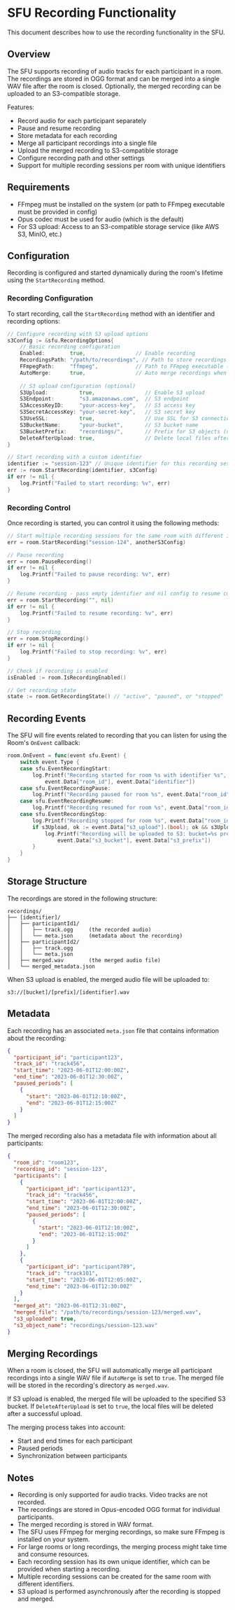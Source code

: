 # SFU Recording Functionality

This document describes how to use the recording functionality in the SFU.

## Overview

The SFU supports recording of audio tracks for each participant in a room. The recordings are stored in OGG format and can be merged into a single WAV file after the room is closed. Optionally, the merged recording can be uploaded to an S3-compatible storage.

Features:
- Record audio for each participant separately
- Pause and resume recording
- Store metadata for each recording
- Merge all participant recordings into a single file
- Upload the merged recording to S3-compatible storage
- Configure recording path and other settings
- Support for multiple recording sessions per room with unique identifiers

## Requirements

- FFmpeg must be installed on the system (or path to FFmpeg executable must be provided in config)
- Opus codec must be used for audio (which is the default)
- For S3 upload: Access to an S3-compatible storage service (like AWS S3, MinIO, etc.)

## Configuration

Recording is configured and started dynamically during the room's lifetime using the `StartRecording` method.

### Recording Configuration

To start recording, call the `StartRecording` method with an identifier and recording options:

```go
// Configure recording with S3 upload options
s3Config := &sfu.RecordingOptions{
    // Basic recording configuration
    Enabled:        true,                // Enable recording
    RecordingsPath: "/path/to/recordings", // Path to store recordings
    FFmpegPath:     "ffmpeg",            // Path to FFmpeg executable (optional)
    AutoMerge:      true,                // Auto merge recordings when room is closed
    
    // S3 upload configuration (optional)
    S3Upload:          true,                // Enable S3 upload
    S3Endpoint:        "s3.amazonaws.com",  // S3 endpoint
    S3AccessKeyID:     "your-access-key",   // S3 access key
    S3SecretAccessKey: "your-secret-key",   // S3 secret key
    S3UseSSL:          true,                // Use SSL for S3 connections
    S3BucketName:      "your-bucket",       // S3 bucket name
    S3BucketPrefix:    "recordings/",       // Prefix for S3 objects (optional)
    DeleteAfterUpload: true,                // Delete local files after successful upload
}

// Start recording with a custom identifier
identifier := "session-123" // Unique identifier for this recording session
err := room.StartRecording(identifier, s3Config)
if err != nil {
    log.Printf("Failed to start recording: %v", err)
}
```

### Recording Control

Once recording is started, you can control it using the following methods:

```go
// Start multiple recording sessions for the same room with different identifiers
err = room.StartRecording("session-124", anotherS3Config)

// Pause recording
err = room.PauseRecording()
if err != nil {
    log.Printf("Failed to pause recording: %v", err)
}

// Resume recording - pass empty identifier and nil config to resume current session
err = room.StartRecording("", nil)
if err != nil {
    log.Printf("Failed to resume recording: %v", err)
}

// Stop recording
err = room.StopRecording()
if err != nil {
    log.Printf("Failed to stop recording: %v", err)
}

// Check if recording is enabled
isEnabled := room.IsRecordingEnabled()

// Get recording state
state := room.GetRecordingState() // "active", "paused", or "stopped"
```

## Recording Events

The SFU will fire events related to recording that you can listen for using the Room's `OnEvent` callback:

```go
room.OnEvent = func(event sfu.Event) {
    switch event.Type {
    case sfu.EventRecordingStart:
        log.Printf("Recording started for room %s with identifier %s", 
            event.Data["room_id"], event.Data["identifier"])
    case sfu.EventRecordingPause:
        log.Printf("Recording paused for room %s", event.Data["room_id"])
    case sfu.EventRecordingResume:
        log.Printf("Recording resumed for room %s", event.Data["room_id"])
    case sfu.EventRecordingStop:
        log.Printf("Recording stopped for room %s", event.Data["room_id"])
        if s3Upload, ok := event.Data["s3_upload"].(bool); ok && s3Upload {
            log.Printf("Recording will be uploaded to S3: bucket=%s prefix=%s",
                event.Data["s3_bucket"], event.Data["s3_prefix"])
        }
    }
}
```

## Storage Structure

The recordings are stored in the following structure:

```
recordings/
├── [identifier]/
│   ├── participantId1/
│   │   ├── track.ogg     (the recorded audio)
│   │   └── meta.json     (metadata about the recording)
│   ├── participantId2/
│   │   ├── track.ogg
│   │   └── meta.json
│   ├── merged.wav        (the merged audio file)
│   └── merged_metadata.json
```

When S3 upload is enabled, the merged audio file will be uploaded to:
```
s3://[bucket]/[prefix]/[identifier].wav
```

## Metadata

Each recording has an associated `meta.json` file that contains information about the recording:

```json
{
  "participant_id": "participant123",
  "track_id": "track456",
  "start_time": "2023-06-01T12:00:00Z",
  "end_time": "2023-06-01T12:30:00Z",
  "paused_periods": [
    {
      "start": "2023-06-01T12:10:00Z",
      "end": "2023-06-01T12:15:00Z"
    }
  ]
}
```

The merged recording also has a metadata file with information about all participants:

```json
{
  "room_id": "room123",
  "recording_id": "session-123",
  "participants": [
    {
      "participant_id": "participant123",
      "track_id": "track456",
      "start_time": "2023-06-01T12:00:00Z",
      "end_time": "2023-06-01T12:30:00Z",
      "paused_periods": [
        {
          "start": "2023-06-01T12:10:00Z",
          "end": "2023-06-01T12:15:00Z"
        }
      ]
    },
    {
      "participant_id": "participant789",
      "track_id": "track101",
      "start_time": "2023-06-01T12:05:00Z",
      "end_time": "2023-06-01T12:30:00Z"
    }
  ],
  "merged_at": "2023-06-01T12:31:00Z",
  "merged_file": "/path/to/recordings/session-123/merged.wav",
  "s3_uploaded": true,
  "s3_object_name": "recordings/session-123.wav"
}
```

## Merging Recordings

When a room is closed, the SFU will automatically merge all participant recordings into a single WAV file if `AutoMerge` is set to `true`. The merged file will be stored in the recording's directory as `merged.wav`.

If S3 upload is enabled, the merged file will be uploaded to the specified S3 bucket. If `DeleteAfterUpload` is set to `true`, the local files will be deleted after a successful upload.

The merging process takes into account:
- Start and end times for each participant
- Paused periods
- Synchronization between participants

## Notes

- Recording is only supported for audio tracks. Video tracks are not recorded.
- The recordings are stored in Opus-encoded OGG format for individual participants.
- The merged recording is stored in WAV format.
- The SFU uses FFmpeg for merging recordings, so make sure FFmpeg is installed on your system.
- For large rooms or long recordings, the merging process might take time and consume resources.
- Each recording session has its own unique identifier, which can be provided when starting a recording.
- Multiple recording sessions can be created for the same room with different identifiers.
- S3 upload is performed asynchronously after the recording is stopped and merged. 
